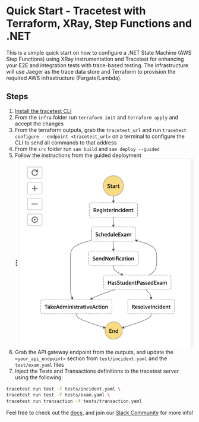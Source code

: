 # Quick Start - Tracetest with Terraform, XRay, Step Functions and .NET

This is a simple quick start on how to configure a .NET State Machine (AWS Step Functions) using XRay instrumentation and Tracetest for enhancing your E2E and integration tests with trace-based testing. The infrastructure will use Jaeger as the trace data store and Terraform to provision the required AWS infrastructure (Fargate/Lambda).

## Steps

1. [Install the tracetest CLI](https://github.com/kubeshop/tracetest/blob/main/docs/installing.md#cli-installation)
2. From the `infra` folder run `terraform init` and `terraform apply` and accept the changes
3. From the terraform outputs, grab the `tracetest_url` and run `tracetest configure --endpoint <tracetest_url>` on a terminal to configure the CLI to send all commands to that address
4. From the `src` folder run `sam build` and `sam deploy --guided`
5. Follow the instructions from the guided deployment
![functions](./assets/functions.png)
6. Grab the API gateway endpoint from the outputs, and update the `<your_api_endpoint>` section from `test/incident.yaml` and the `test/exam.yaml` files
7. Inject the Tests and Transactions definitions to the tracetest server  using the following:

```bash
tracetest run test -f tests/incident.yaml \
tracetest run test -f tests/exam.yaml \
tracetest run transaction -f tests/transaction.yaml
```

Feel free to check out the [docs](https://docs.tracetest.io/), and join our [Slack Community](https://dub.sh/tracetest-community) for more info!
